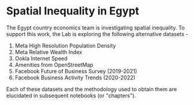 # Spatial Inequality in Egypt

The Egypt country economics team is investigating spatial inequality. To support this work, the Lab is exploring the following alternative datasets -

1. Meta High Resolution Population Density
2. Meta Relative Wealth Index
3. Ookla Internet Speed
4. Amenities from OpenStreetMap
5. Facebook Future of Business Survey (2019-2021)
6. Facebook Business Activity Trends (2020-2022)

Each of these datasets and the methodology used to obtain them are elucidated in subsequent notebooks (or "chapters").
